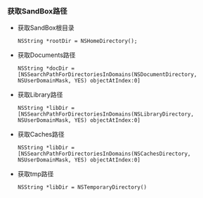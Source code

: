 ### 获取SandBox路径

- 获取SandBox根目录

  `
  NSString *rootDir = NSHomeDirectory();
  `

- 获取Documents路径

  `
  NSString *docDir =[NSSearchPathForDirectoriesInDomains(NSDocumentDirectory, NSUserDomainMask, YES) objectAtIndex:0]
  `

- 获取Library路径

  `
  NSString *libDir =[NSSearchPathForDirectoriesInDomains(NSLibraryDirectory, NSUserDomainMask, YES) objectAtIndex:0]
  `

- 获取Caches路径

  `
  NSString *libDir =[NSSearchPathForDirectoriesInDomains(NSCachesDirectory, NSUserDomainMask, YES) objectAtIndex:0]
  `

- 获取tmp路径

  `
  NSString *libDir = NSTemporaryDirectory()
  `
